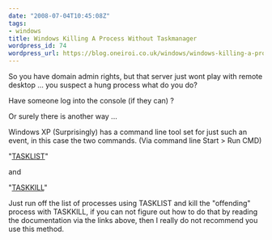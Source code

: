 ```yaml
---
date: "2008-07-04T10:45:08Z"
tags:
- windows
title: Windows Killing A Process Without Taskmanager
wordpress_id: 74
wordpress_url: https://blog.oneiroi.co.uk/windows/windows-killing-a-process-without-taskmanager
---
```

So you have domain admin rights, but that server just wont play with remote desktop ... you suspect a hung process what do you do?

Have someone log into the console (if they can) ?

Or surely there is another way ...

Windows XP (Surprisingly) has a command line tool set for just such an event, in this case the two commands. (Via command line Start > Run CMD)

"<a href="https://technet.microsoft.com/en-gb/library/bb491010(TechNet.10).aspx">TASKLIST</a>"

and

"<a href="https://technet.microsoft.com/en-gb/library/bb491009(TechNet.10).aspx">TASKKILL</a>"

Just run off the list of processes using TASKLIST and kill the "offending" process with TASKKILL, if you can not figure out how to do that by reading the documentation via the links above, then I really do not recommend you use this method.
